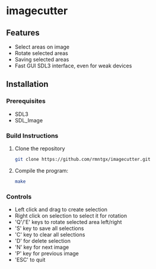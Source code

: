 # imagecutter

## Features
- Select areas on image
- Rotate selected areas
- Saving selected areas
- Fast GUI SDL3 interface, even for weak devices

## Installation

### Prerequisites
- SDL3
- SDL_Image

### Build Instructions
1. Clone the repository
    ```bash
    git clone https://github.com/rmntgx/imagecutter.git
    ```
2. Compile the program:
    ```bash
    make
    ```
### Controls
- Left click and drag to create selection
- Right click on selection to select it for rotation
- 'Q'/'E' keys to rotate selected area left/right
- 'S' key to save all selections
- 'C' key to clear all selections
- 'D' for delete selection
- 'N' key for next image
- 'P' key for previous image
- 'ESC' to quit
